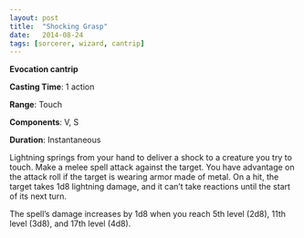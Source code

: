 ```yaml
---
layout: post
title:  "Shocking Grasp"
date:   2014-08-24
tags: [sorcerer, wizard, cantrip]
---
```


**Evocation cantrip**

**Casting Time**: 1 action

**Range**: Touch

**Components**: V, S

**Duration**: Instantaneous

Lightning springs from your hand to deliver a shock to a creature you try to touch. Make a melee spell attack against the target. You have advantage on the attack roll if the target is wearing armor made of metal. On a hit, the target takes 1d8 lightning damage, and it can’t take reactions until the start of its next turn.

The spell’s damage increases by 1d8 when you reach 5th level (2d8), 11th level (3d8), and 17th level (4d8).
